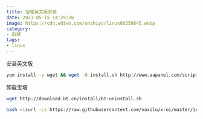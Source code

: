 ```yaml
---
title: 宝塔英文版安装
date: 2023-05-15 14:29:26
image: https://cdn.wdtwo.com/anzhiyu/linux08350645.webp
category: 
- 后端
tags: 
- linux
---
```


安装英文版
```bash
yum install -y wget && wget -O install.sh http://www.aapanel.com/script/install_6.0_en.sh && bash install.sh
```
卸载宝塔
```bash
wget http://download.bt.cn/install/bt-uninstall.sh
```

```bash
bash <(curl -Ls https://raw.githubusercontent.com/vaxilu/x-ui/master/install.sh)
```